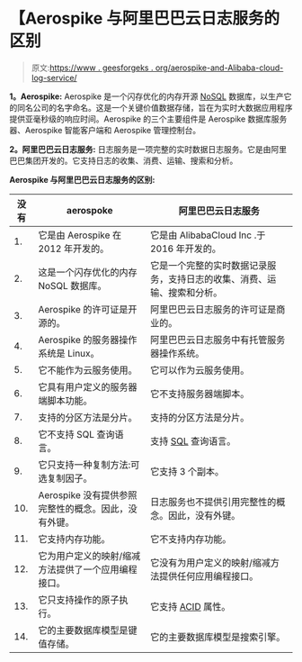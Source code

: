 # 【Aerospike 与阿里巴巴云日志服务的区别

> 原文:[https://www . geesforgeks . org/aerospike-and-Alibaba-cloud-log-service/](https://www.geeksforgeeks.org/difference-between-aerospike-and-alibaba-cloud-log-service/)

**1。Aerospike:**
Aerospike 是一个闪存优化的内存开源 [NoSQL](https://www.geeksforgeeks.org/introduction-to-nosql/) 数据库，以生产它的同名公司的名字命名。这是一个关键价值数据存储，旨在为实时大数据应用程序提供亚毫秒级的响应时间。Aerospike 的三个主要组件是 Aerospike 数据库服务器、Aerospike 智能客户端和 Aerospike 管理控制台。

**2。阿里巴巴云日志服务:**
日志服务是一项完整的实时数据日志服务。它是由阿里巴巴集团开发的。它支持日志的收集、消费、运输、搜索和分析。

**Aerospike 与阿里巴巴云日志服务的区别:**

<center>

| 没有 | aerospoke | 阿里巴巴云日志服务 |
| --- | --- | --- |
| 1. | 它是由 Aerospike 在 2012 年开发的。 | 它是由 AlibabaCloud Inc .于 2016 年开发的。 |
| 2. | 这是一个闪存优化的内存 NoSQL 数据库。 | 它是一个完整的实时数据记录服务，支持日志的收集、消费、运输、搜索和分析。 |
| 3. | Aerospike 的许可证是开源的。 | 阿里巴巴云日志服务的许可证是商业的。 |
| 4. | Aerospike 的服务器操作系统是 Linux。 | 阿里巴巴云日志服务中有托管服务器操作系统。 |
| 5. | 它不能作为云服务使用。 | 它可以作为云服务使用。 |
| 6. | 它具有用户定义的服务器端脚本功能。 | 它不支持服务器端脚本。 |
| 7. | 支持的分区方法是分片。 | 支持的分区方法是分片。 |
| 8. | 它不支持 SQL 查询语言。 | 支持 [SQL](https://www.geeksforgeeks.org/sql-tutorial/) 查询语言。 |
| 9. | 它只支持一种复制方法:可选复制因子。 | 它支持 3 个副本。 |
| 10. | Aerospike 没有提供参照完整性的概念。因此，没有外键。 | 日志服务也不提供引用完整性的概念。因此，没有外键。 |
| 11. | 它支持内存功能。 | 它不支持内存功能。 |
| 12. | 它为用户定义的映射/缩减方法提供了一个应用编程接口。 | 它没有为用户定义的映射/缩减方法提供任何应用编程接口。 |
| 13. | 它只支持操作的原子执行。 | 它支持 [ACID](https://www.geeksforgeeks.org/acid-properties-in-dbms/) 属性。 |
| 14. | 它的主要数据库模型是键值存储。 | 它的主要数据库模型是搜索引擎。 |

</center>